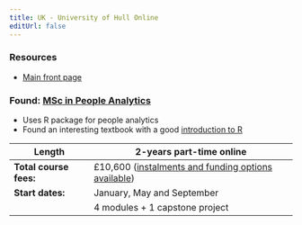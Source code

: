 ```yaml
---
title: UK - University of Hull Online
editUrl: false
---
```


### Resources

* [Main front page](https://online.hull.ac.uk/)

### Found: [MSc in People Analytics](https://online.hull.ac.uk/courses/msc-people-analytics)

* Uses R package for people analytics
* Found an interesting textbook with a good [introduction to R](https://peopleanalytics-regression-book.org/the-basics-of-the-r-programming-language.html)

| Length                 | 2-years part-time online                                                                                       |
| ---------------------- | -------------------------------------------------------------------------------------------------------------- |
| **Total course fees:** | £10,600 ([instalments and funding options available](https://online.hull.ac.uk/how-to-apply/fees-and-funding)) |
| **Start dates:**       | January, May and September                                                                                     |
|                        | 4 modules + 1 capstone project                                                                                 |
